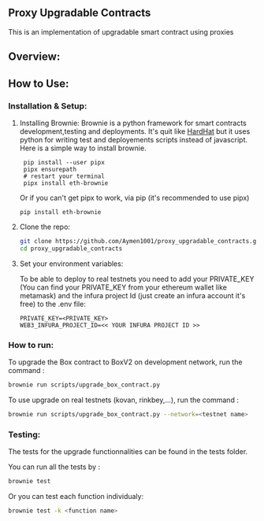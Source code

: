 ## Proxy Upgradable Contracts
This is an implementation of upgradable smart contract using proxies

## Overview:

## How to Use:

### Installation & Setup:

1. Installing Brownie: Brownie is a python framework for smart contracts development,testing and deployments. It's quit like [HardHat](https://hardhat.org) but it uses python for writing test and deployements scripts instead of javascript.
   Here is a simple way to install brownie.
   ```
    pip install --user pipx
    pipx ensurepath
    # restart your terminal
    pipx install eth-brownie
   ```
   Or if you can't get pipx to work, via pip (it's recommended to use pipx)
    ```
    pip install eth-brownie
    ```
   
3. Clone the repo:
   ```sh
   git clone https://github.com/Aymen1001/proxy_upgradable_contracts.git
   cd proxy_upgradable_contracts
   ```

4. Set your environment variables:

   To be able to deploy to real testnets you need to add your PRIVATE_KEY (You can find your PRIVATE_KEY from your ethereum wallet like metamask) and the infura project Id (just create an infura account it's free) to the .env file:
   ```
   PRIVATE_KEY=<PRIVATE_KEY>
   WEB3_INFURA_PROJECT_ID=<< YOUR INFURA PROJECT ID >>
   ```
### How to run:

To upgrade the Box contract to BoxV2 on development network, run the command :
   ```sh
   brownie run scripts/upgrade_box_contract.py
   ```
To use upgrade on real testnets (kovan, rinkbey,...), run the command :
   ```sh
   brownie run scripts/upgrade_box_contract.py --network=<testnet name>
   ```
### Testing:

The tests for the upgrade functionnalities can be found in the tests folder. 

You can run all the tests by :
   ```sh
   brownie test
   ```
Or you can test each function individualy:
   ```sh
   brownie test -k <function name>
   ```
